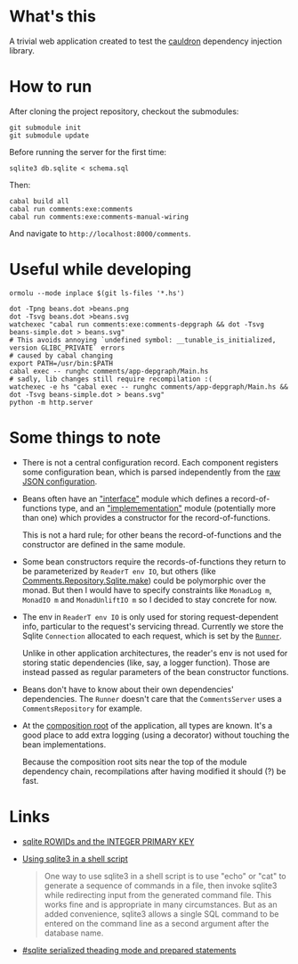 # What's this

A trivial web application created to test the [cauldron](https://github.com/danidiaz/cauldron) dependency injection library.

# How to run

After cloning the project repository, checkout the submodules:

```
git submodule init
git submodule update
```

Before running the server for the first time:

```
sqlite3 db.sqlite < schema.sql
```

Then:

```
cabal build all
cabal run comments:exe:comments
cabal run comments:exe:comments-manual-wiring
```

And navigate to `http://localhost:8000/comments`.

# Useful while developing

```
ormolu --mode inplace $(git ls-files '*.hs')
```

```
dot -Tpng beans.dot >beans.png
dot -Tsvg beans.dot >beans.svg
watchexec "cabal run comments:exe:comments-depgraph && dot -Tsvg beans-simple.dot > beans.svg"
# This avoids annoying `undefined symbol: __tunable_is_initialized, version GLIBC_PRIVATE` errors
# caused by cabal changing 
export PATH=/usr/bin:$PATH
cabal exec -- runghc comments/app-depgraph/Main.hs
# sadly, lib changes still require recompilation :(
watchexec -e hs "cabal exec -- runghc comments/app-depgraph/Main.hs && dot -Tsvg beans-simple.dot > beans.svg"
python -m http.server
```

# Some things to note

- There is not a central configuration record. Each component registers some configuration
  bean, which is parsed independently from the [raw JSON configuration](comments/lib/Bean/JsonConf.hs). 

- Beans often have an ["interface"](comments/lib/Comments/Repository.hs) module
which defines a record-of-functions type, and an
["implemementation"](comments/lib/Comments/Repository/Sqlite.hs) module
(potentially more than one) which provides a constructor for the record-of-functions.

  This is not a hard rule; for other beans the record-of-functions and the
  constructor are defined in the same module.

- Some bean constructors require the records-of-functions they return to be
parameterized by `ReaderT env IO`, but others (like
[Comments.Repository.Sqlite.make](comments/lib/Comments/Repository/Sqlite.hs))
could be polymorphic over the monad. But then I would have to specify
constraints like `MonadLog m`, `MonadIO m` and `MonadUnliftIO m` so I decided
to stay concrete for now.

- The env in `ReaderT env IO` is only used for storing request-dependent info,
particular to the request's servicing thread. Currently we store the Sqlite
`Connection` allocated to each request, which is set by the
[`Runner`](comments/lib/Comments/Runner.hs).

  Unlike in other application architectures, the reader's env is not used for storing
  static dependencies (like, say, a logger function). Those are instead passed as
  regular parameters of the bean constructor functions.

- Beans don't have to know about their own dependencies' dependencies. The `Runner`
  doesn't care that the `CommentsServer` uses a `CommentsRepository` for example. 

- At the [composition root](comments/lib/Comments/Cauldron.hs) of the application, all types are known. It's
  a good place to add extra logging (using a decorator) without touching the bean implementations.

  Because the composition root sits near the top of the module dependency chain,
  recompilations after having modified it should (?) be fast.

# Links

- [sqlite ROWIDs and the INTEGER PRIMARY KEY](https://www.sqlite.org/lang_createtable.html#rowid)

- [Using sqlite3 in a shell script](https://www.sqlite.org/cli.html)
  
  > One way to use sqlite3 in a shell script is to use "echo" or "cat" to generate a sequence of commands in a file, then invoke sqlite3 while redirecting input from the generated command file. This works fine and is appropriate in many circumstances. But as an added convenience, sqlite3 allows a single SQL command to be entered on the command line as a second argument after the database name. 

-  [#sqlite serialized theading mode and prepared statements](https://hachyderm.io/@DiazCarrete/111823721851342109)

